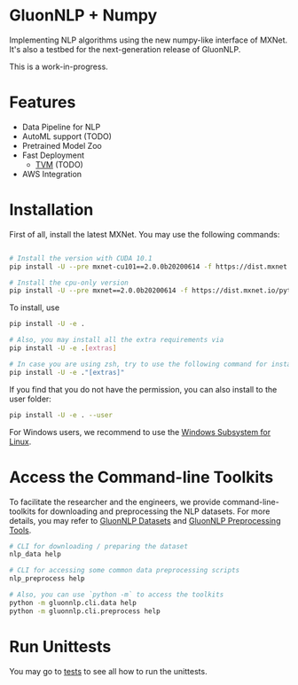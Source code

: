 # GluonNLP + Numpy

Implementing NLP algorithms using the new numpy-like interface of MXNet. It's also a testbed for the next-generation release of GluonNLP.

This is a work-in-progress.


# Features

- Data Pipeline for NLP
- AutoML support (TODO)
- Pretrained Model Zoo
- Fast Deployment
    - [TVM](https://tvm.apache.org/) (TODO)
- AWS Integration


# Installation
First of all, install the latest MXNet. You may use the following commands:

```bash

# Install the version with CUDA 10.1
pip install -U --pre mxnet-cu101==2.0.0b20200614 -f https://dist.mxnet.io/python

# Install the cpu-only version
pip install -U --pre mxnet==2.0.0b20200614 -f https://dist.mxnet.io/python
```


To install, use

```bash
pip install -U -e .

# Also, you may install all the extra requirements via
pip install -U -e .[extras]

# In case you are using zsh, try to use the following command for installing
pip install -U -e ."[extras]" 
```

If you find that you do not have the permission, you can also install to the user folder:

```bash
pip install -U -e . --user
```

For Windows users, we recommend to use the [Windows Subsystem for Linux](https://docs.microsoft.com/en-us/windows/wsl/about). 


# Access the Command-line Toolkits

To facilitate the researcher and the engineers, we provide command-line-toolkits for 
downloading and preprocessing the NLP datasets. For more details, you may refer to
 [GluonNLP Datasets](./scripts/datasets) and [GluonNLP Preprocessing Tools](./scripts/preprocess).

```bash
# CLI for downloading / preparing the dataset
nlp_data help

# CLI for accessing some common data preprocessing scripts
nlp_preprocess help

# Also, you can use `python -m` to access the toolkits
python -m gluonnlp.cli.data help
python -m gluonnlp.cli.preprocess help

```

# Run Unittests
You may go to [tests](tests) to see all how to run the unittests.
